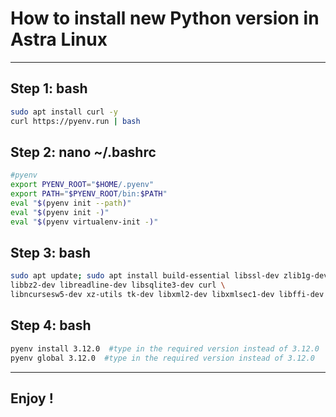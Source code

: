 # How to install new Python version in Astra Linux
---
## Step 1: bash
```bash
sudo apt install curl -y
curl https://pyenv.run | bash
```
## Step 2: nano ~/.bashrc
```bash
#pyenv
export PYENV_ROOT="$HOME/.pyenv"
export PATH="$PYENV_ROOT/bin:$PATH"
eval "$(pyenv init --path)"
eval "$(pyenv init -)"
eval "$(pyenv virtualenv-init -)"
```
## Step 3: bash
```bash
sudo apt update; sudo apt install build-essential libssl-dev zlib1g-dev \
libbz2-dev libreadline-dev libsqlite3-dev curl \
libncursesw5-dev xz-utils tk-dev libxml2-dev libxmlsec1-dev libffi-dev liblzma-dev
```
## Step 4: bash
```bash
pyenv install 3.12.0  #type in the required version instead of 3.12.0
pyenv global 3.12.0  #type in the required version instead of 3.12.0
```
---
## Enjoy !

